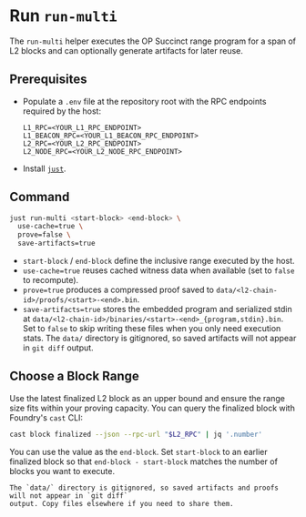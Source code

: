 # Run `run-multi`

The `run-multi` helper executes the OP Succinct range program for a span of L2 blocks and can
optionally generate artifacts for later reuse.

## Prerequisites

- Populate a `.env` file at the repository root with the RPC endpoints required by the host:

  ```env
  L1_RPC=<YOUR_L1_RPC_ENDPOINT>
  L1_BEACON_RPC=<YOUR_L1_BEACON_RPC_ENDPOINT>
  L2_RPC=<YOUR_L2_RPC_ENDPOINT>
  L2_NODE_RPC=<YOUR_L2_NODE_RPC_ENDPOINT>
  ```


- Install [`just`](https://github.com/casey/just).

## Command

```bash
just run-multi <start-block> <end-block> \
  use-cache=true \
  prove=false \
  save-artifacts=true
```

- `start-block` / `end-block` define the inclusive range executed by the host.
- `use-cache=true` reuses cached witness data when available (set to `false` to recompute).
- `prove=true` produces a compressed proof saved to
  `data/<l2-chain-id>/proofs/<start>-<end>.bin`.
- `save-artifacts=true` stores the embedded program and serialized stdin at
  `data/<l2-chain-id>/binaries/<start>-<end>_{program,stdin}.bin`. Set to `false` to skip writing
  these files when you only need execution stats. The `data/` directory is gitignored, so saved artifacts will not appear in `git diff` output.

## Choose a Block Range

Use the latest finalized L2 block as an upper bound and ensure the range size fits within your
proving capacity. You can query the finalized block with Foundry's `cast` CLI:

```bash
cast block finalized --json --rpc-url "$L2_RPC" | jq '.number'
```

You can use the value as the `end-block`. Set `start-block` to an earlier finalized block so that `end-block - start-block` matches the number of blocks you want to execute.

``` admonish info
The `data/` directory is gitignored, so saved artifacts and proofs will not appear in `git diff`
output. Copy files elsewhere if you need to share them.
```
